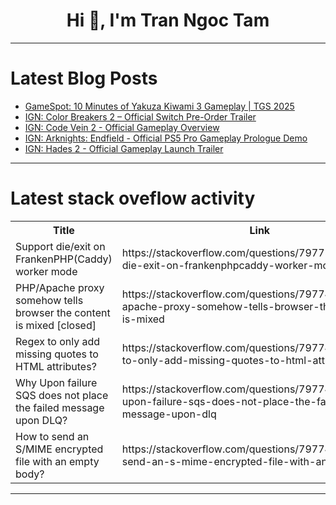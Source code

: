 <h1 align="center">Hi 👋, I'm Tran Ngoc Tam</h1>

---

# Latest Blog Posts 
<!-- BLOG-POST-LIST:START -->
- [GameSpot: 10 Minutes of Yakuza Kiwami 3 Gameplay | TGS 2025](https://dev.to/gg_news/gamespot-10-minutes-of-yakuza-kiwami-3-gameplay-tgs-2025-4c3o)
- [IGN: Color Breakers 2 – Official Switch Pre-Order Trailer](https://dev.to/gg_news/ign-color-breakers-2-official-switch-pre-order-trailer-34ek)
- [IGN: Code Vein 2 - Official Gameplay Overview](https://dev.to/gg_news/ign-code-vein-2-official-gameplay-overview-4of4)
- [IGN: Arknights: Endfield - Official PS5 Pro Gameplay Prologue Demo](https://dev.to/gg_news/ign-arknights-endfield-official-ps5-pro-gameplay-prologue-demo-c8a)
- [IGN: Hades 2 - Official Gameplay Launch Trailer](https://dev.to/gg_news/ign-hades-2-official-gameplay-launch-trailer-2djn)
<!-- BLOG-POST-LIST:END -->

---

# Latest stack oveflow activity
<table>
  <tr><th>Title</th><th>Link</th></tr>
  <!-- STACKOVERFLOW:START --><tr><td>Support die/exit on FrankenPHP&lpar;Caddy&rpar; worker mode</td><td>https://stackoverflow.com/questions/79775141/support-die-exit-on-frankenphpcaddy-worker-mode</td></tr><tr><td>PHP/Apache proxy somehow tells browser the content is mixed [closed]</td><td>https://stackoverflow.com/questions/79774856/php-apache-proxy-somehow-tells-browser-the-content-is-mixed</td></tr><tr><td>Regex to only add missing quotes to HTML attributes?</td><td>https://stackoverflow.com/questions/79774796/regex-to-only-add-missing-quotes-to-html-attributes</td></tr><tr><td>Why Upon failure SQS does not place the failed message upon DLQ?</td><td>https://stackoverflow.com/questions/79774765/why-upon-failure-sqs-does-not-place-the-failed-message-upon-dlq</td></tr><tr><td>How to send an S/MIME encrypted file with an empty body?</td><td>https://stackoverflow.com/questions/79774628/how-to-send-an-s-mime-encrypted-file-with-an-empty-body</td></tr><!-- STACKOVERFLOW:END -->
</table>

---


